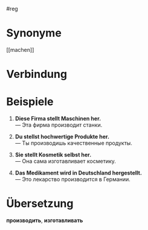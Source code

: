 #reg
# Synonyme
[[machen]]
# Verbindung 

# Beispiele
1. **Diese Firma stellt Maschinen her.**  
    — Эта фирма производит станки.
    
2. **Du stellst hochwertige Produkte her.**  
    — Ты производишь качественные продукты.
    
3. **Sie stellt Kosmetik selbst her.**  
    — Она сама изготавливает косметику.
    
4. **Das Medikament wird in Deutschland hergestellt.**  
    — Это лекарство производится в Германии.
# Übersetzung
**производить**, **изготавливать**